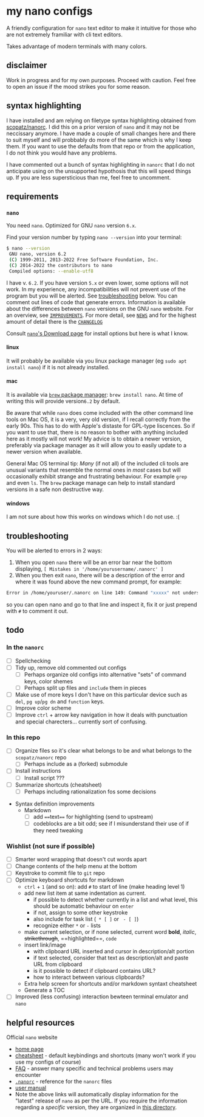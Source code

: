 # my nano configs

A friendly configuration for `nano` text editor to make it intuitive for those who are not extremely framiliar with cli text editors. 

Takes advantage of modern terminals with many colors. 

## disclaimer

Work in progress and for my own purposes. Proceed with caution. Feel free to open an issue if the mood strikes you for some reason. 

## syntax highlighting

I have installed and am relying on filetype syntax highlighting obtained from [scopatz/nanorc](https://github.com/scopatz/nanorc). I did this on a prior version of `nano` and it may not be neccissary anymore. I have made a couple of small changes here and there to suit myself and will probbably do more of the same which is why I keep them. If you want to use the defaults from that repo or from the application, I do not think you would have any problems. 

I have commented out a bunch of syntax highlighting in `nanorc` that I do not anticipate using on the unsupported hypothosis that this will speed things up. If you are less supersticious than me, feel free to uncomment. 

## requirements

### `nano`

You need `nano`. Optimized for GNU `nano` version `6.x`. 

Find your version number by typing `nano --version` into your terminal:

```bash
$ nano --version
 GNU nano, version 6.2
 (C) 1999-2011, 2013-2022 Free Software Foundation, Inc.
 (C) 2014-2022 the contributors to nano
 Compiled options: --enable-utf8
```
I have v. `6.2`. If you have version `5.x` or even lower, some options will not work. In my experience, any incompatibilities will not prevent use of the program but you will be alerted. See [troubleshooting](#troubleshooting) below. You can comment out lines of code that generate errors. 
Information is available about the differences between `nano` versions on the GNU `nano` website. For an overview, see [`IMPROVEMENTS`](https://nano-editor.org/dist/latest/IMPROVEMENTS). For more detail, see [`NEWS`](https://nano-editor.org/dist/latest/NEWS) and for the highest amount of detail there is the [`CHANGELOG`](https://nano-editor.org/dist/latest/ChangeLog)

Consult [`nano`'s Download page](https://nano-editor.org/download.php) for install options but here is what I know. 

#### linux

It will probably be available via you linux package manager (eg `sudo apt install nano`) if it is not already installed. 

#### mac

It is available via [`brew` package manager](https://brew.sh): `brew install nano`. At time of writing this will provide version`6.2` by default.

Be aware that while `nano` does come included with the other command line tools on Mac OS, it is a very, very old version, if I recall correctly from the early 90s. This has to do with Apple's distaste for GPL-type liscences. So if you want to use that, there is no reason to bother with anything included here as it mostly will not work! My advice is to obtain a newer version, preferably via package manager as it will allow you to easily update to a newer version when available. 

General Mac OS terminal tip: *Many* (if not all) of the included cli tools are unusual variants that resemble the normal ones in *most* cases but will occasionally exhibit strange and frustrating behaviour. For example `grep` and even `ls`. The `brew` package manage can help to install standard versions in a safe non destructive way.

#### windows 

I am not sure about how this works on windows which I do not use. :(

## troubleshooting

You will be alerted to errors in 2 ways:

 1. When you open `nano` there will be an error bar near the bottom displaying, `[ Mistakes in '/home/yourusername/.nanorc' ]`
 2. When you then exit `nano`, there will be a description of the error and where it was found above the new command prompt, for example:

```bash
Error in /home/youruser/.nanorc on line 149: Command "xxxxx" not understood
```
 so you can open nano and go to that line and inspect it, fix it or just prepend with `#` to comment it out.

## todo

### In the `nanorc`

 * [ ] Spellchecking
 * [ ] Tidy up, remove old commented out configs
 	* [ ] Perhaps organize old configs into alternative "sets" of command keys, color shemes
 	* [ ] Perhaps split up files and `include` them in pieces
 * [ ] Make use of more keys I don't have on this particular device such as `del`, `pg up`/`pg dn` and `function` keys. 
 * [ ] Improve color scheme
 * [ ] Improve `ctrl` + arrow key navigation in how it deals with punctuation and special charecters... currently sort of confusing.

### In this repo

 * [ ] Organize files so it's clear what belongs to be and what belongs to the `scopatz/nanorc` repo
 	* [ ] Perhaps include as a (forked) submodule
 * [ ] Install instructions
 	* [ ] Install script ???
 * [ ] Summarize shortcuts (cheatsheet)
 	* [ ] Perhaps including rationalization fos some decisions
 * Syntax definition improvements
 	* Markdown
 		* [ ] add `==`text`==` for highlighting (send to upstream)
 		* [ ] codeblocks are a bit odd; see if I misunderstand their use of if they need tweaking

### Wishlist (not sure if possible)

 * [ ] Smarter word wrapping that doesn't cut words apart
 * [ ] Change contents of the help menu at the bottom
 * [ ] Keystroke to commit file to `git` repo
 * [ ] Optimize keyboard shortcuts for markdown
 	* `ctrl` + `1` (and so on): add `#` to start of line (make heading level 1)
 	* add new list item at same indentation as current.
 		* if possible to detect whether currently in a list and what level, this should be automatic behaviour on `enter`
 		* if not, assign to some other keystroke
 		* also include for task list (` * [ ]` or ` - [ ]`)
 		* recognize either ` * ` or ` - ` lists
 	* make current selection, or if none selected, current word **bold**, *italic*, ~~strikethrough~~, ==highlighted==, `code`
 	* insert link/image 
 		* with clipboard URL inserted and cursor in description/alt portion
 		* if text selected, consider that text as description/alt and paste URL from clipboard 
 		* is it possible to detect if clipboard contains URL?
 		* how to interact between various clipboards?
 	* Extra help screen for shortcuts and/or markdown syntaxt cheatsheet
 	* Generate a TOC
 * [ ] Improved (less confusing) interaction bewteen terminal emulator and `nano`

## helpful resources

Official `nano` website

 * [home page](https://nano-editor.org/)
 * [cheatsheet](https://nano-editor.org/dist/latest/cheatsheet.html) - default keybindings and shortcuts (many won't work if you use my configs of course)
 * [FAQ](https://nano-editor.org/dist/latest/faq.html) - answer many specific and technical problems users may encounter
 * [`.nanorc`](https://nano-editor.org/dist/latest/nanorc.5.html) - reference for the `nanorc` files
 * [user manual](https://nano-editor.org/dist/latest/nano.html)
 * Note the above links will automatically display information for the "latest" release of `nano` as per the URL. If you require the information regarding a *specific* version, they are organized in [this directory](https://nano-editor.org/dist/). 


















